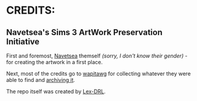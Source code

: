 # CREDITS:
## **Navetsea**'s Sims 3 ArtWork Preservation Initiative

First and foremost, [Navetsea](https://navetsea.blogspot.com/) themself *(sorry, I don't know their gender)* - for creating the artwork in a first place.

Next, most of the credits go to [wapitawg](https://www.loverslab.com/profile/577239-wapitawg/) for collecting whatever they were able to find and [archiving it](https://www.loverslab.com/topic/177185-navetsea-face-in-skins-collection-25-skins-in-default-and-non-default-versions/).

The repo itself was created by [Lex-DRL](https://github.com/Lex-DRL).
